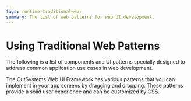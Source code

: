 ```yaml
---
tags: runtime-traditionalweb; 
summary: The list of web patterns for web UI development.
---
```


# Using Traditional Web Patterns

The following is a list of components and UI patterns specially designed to address common application use cases in web development.

The OutSystems Web UI Framework has various patterns that you can implement in your app screens by dragging and dropping. These patterns provide a solid user experience and can be customized by CSS. 
